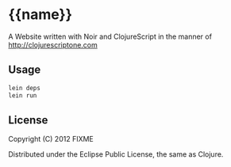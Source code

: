 # {{name}}

A Website written with Noir and ClojureScript in the manner of http://clojurescriptone.com

## Usage

```bash
lein deps
lein run
```

## License

Copyright (C) 2012 FIXME

Distributed under the Eclipse Public License, the same as Clojure.


